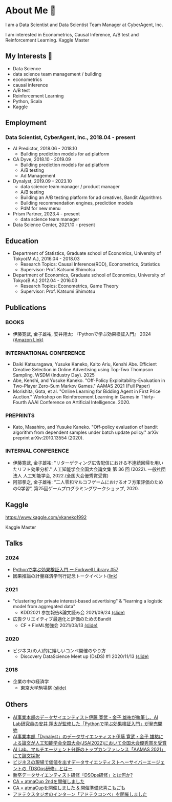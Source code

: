 # About Me 👋
I am a Data Scientist and Data Scientist Team Manager at CyberAgent, Inc.

I am interested in Econometrics, Causal Inference, A/B test and Reinforcement Learning.
Kaggle Master

## My Interests 🔭
* Data Science
* data science team management / building
* econometrics
* causal inference
* A/B test
* Reinforcement Learning
* Python, Scala
* Kaggle

## Employment
### Data Scientist, CyberAgent, Inc., 2018.04 - present

* AI Predictor, 2018.06 - 2018.10
  * Building prediction models for ad platform
* CA Dyve, 2018.10 - 2019.09
  * Building prediction models for ad platform
  * A/B testing
  * Ad Management
* Dynalyst, 2019.09 - 2023.10
  * data science team manager / product manager
  * A/B testing
  * Building an A/B testing platform for ad creatives,  Bandit Algorithms
  * Building recommendation engines, prediction models
  * PdM for new menu
* Prism Partner, 2023.4 - present
  * data science team manager
* Data Science Center, 2021.10 - present

## Education
* Department of Statistics, Graduate school of Economics, University of Tokyo(M.A.), 2016.04 - 2018.03
  * Research Topics: Causal Inference(RDD), Econometrics, Statistics
  * Supervisor: Prof. Katsumi Shimotsu
* Department of Economics, Graduate school of Economics, University of Tokyo(B.A.) 2012.04 - 2016.03
  * Research Topics: Econometrics, Game Theory
  * Supervisor: Prof. Katsumi Shimotsu

## Publications
### BOOKS
* 伊藤寛武, 金子雄祐, 安井翔太: 『Pythonで学ぶ効果検証入門』 2024 [(Amazon Link)](https://www.amazon.co.jp/Python%E3%81%A7%E5%AD%A6%E3%81%B6%E5%8A%B9%E6%9E%9C%E6%A4%9C%E8%A8%BC%E5%85%A5%E9%96%80-%E5%AE%89%E4%BA%95-%E7%BF%94%E5%A4%AA/dp/427423116X)

### INTERNATIONAL CONFERENCE
* Daiki Katsuragawa, Yusuke Kaneko, Kaito Ariu, Kenshi Abe. Efficient Creative Selection in Online Advertising using Top-Two Thompson Sampling. WSDM (Industry Day). 2025
* Abe, Kenshi, and Yusuke Kaneko. "Off-Policy Exploitability-Evaluation in Two-Player Zero-Sum Markov Games." AAMAS 2021 (Full Paper)
* Morishita, Gota, et al. "Online Learning for Bidding Agent in First Price Auction." Workshop on Reinforcement Learning in Games in Thirty-Fourth AAAI Conference on Artificial Intelligence. 2020.

### PREPRINTS
* Kato, Masahiro, and Yusuke Kaneko. "Off-policy evaluation of bandit algorithm from dependent samples under batch update policy." arXiv preprint arXiv:2010.13554 (2020).

### INTERNAL CONFERENCE
* 伊藤寛武, 金子雄祐: "リターゲティング広告配信における不連続回帰を用いたリフト効果分析." 人工知能学会全国大会論文集 第 36 回 (2022). 一般社団法人 人工知能学会, 2022.(全国大会優秀賞受賞)
* 阿部拳之, 金子雄祐: “二人零和マルコフゲームにおけるオフ方策評価のためのQ学習”, 第25回ゲームプログラミングワークショップ, 2020.

## Kaggle
https://www.kaggle.com/ykaneko1992

Kaggle Master

## Talks
### 2024

* [Pythonで学ぶ効果検証入門 ー Forkwell Library #57](https://forkwell.connpass.com/event/323515/)
* 因果推論の計量経済学刊行記念トークイベント([link](https://x.com/keisemi/status/1839081196250345483))

### 2021
* "clustering for private interest-based advertising" & "learning a logistic model from aggregated data"
  * KDD2021 参加報告&論文読み会 2021/09/24 [(slide)](https://speakerdeck.com/ykaneko1992/kdd-2021-du-mihui-clustering-for-private-interest-based-advertising-and-learning-a-logistic-model-from-aggregated-data)
* 広告クリエイティブ最適化と評価のためのBandit
  * CF + FinML勉強会  2021/03/13 [(slide)](https://speakerdeck.com/ykaneko1992/guang-gao-kurieiteihuzui-shi-hua-toping-jia-falsetamefalsebandit)

### 2020
* ビジネス(の人)的に嬉しいコンペ開催のやり方
  * Discovery DataScience Meet up (DsDS) #1 2020/11/13 [(slide)](https://speakerdeck.com/ykaneko1992/bizinesu-falseren-de-nixi-siikonpekai-cui-falseyarifang)

### 2018
* 企業の中の経済学
  * 東京大学駒場祭 [(slide)](https://speakerdeck.com/ykaneko1992/qi-ye-nozhong-nojing-ji-xue)

## Others

* [AI事業本部のデータサイエンティスト伊藤 寛武・金子 雄祐が執筆し、AI Lab研究員の安井 翔太が監修した「Pythonで学ぶ効果検証入門」が発売開始](https://www.cyberagent.co.jp/techinfo/news/detail/id=30264)
* [AI事業本部「Dynalyst」のデータサイエンティスト伊藤 寛武・金子 雄祐による論文が人工知能学会全国大会(JSAI2022)において全国大会優秀賞を受賞](https://www.cyberagent.co.jp/techinfo/news/detail/id=28203)
* [AI Lab、マルチエージェント分野のトップカンファレンス「AAMAS 2021」にて論文採択](https://www.cyberagent.co.jp/news/detail/id=25642)
* [ビジネスの現場で価値を出すデータサイエンティストへーサイバーエージェントの「DSOps研修」とはー](https://www.cyberagent.co.jp/way/list/detail/id=27366)
* [新卒データサイエンティスト研修「DSOps研修」とは何か?](https://developers.cyberagent.co.jp/blog/archives/34628/)
* [CA × atmaCup 2ndを開催しました](https://developers.cyberagent.co.jp/blog/archives/28220/)
* [CA × atmaCupを開催しました & 開催準備悲喜こもごも](https://developers.cyberagent.co.jp/blog/archives/24684/)
* [アドテクスタジオのインターン「アドテクコンペ」を開催しました](https://developers.cyberagent.co.jp/blog/archives/18636/)


<!--
**ykaneko1992/ykaneko1992** is a ✨ _special_ ✨ repository because its `README.md` (this file) appears on your GitHub profile.

Here are some ideas to get you started:

- 🔭 I’m currently working on ...
- 🌱 I’m currently learning ...
- 👯 I’m looking to collaborate on ...
- 🤔 I’m looking for help with ...
- 💬 Ask me about ...
- 📫 How to reach me: ...
- 😄 Pronouns: ...
- ⚡ Fun fact: ...
-->
